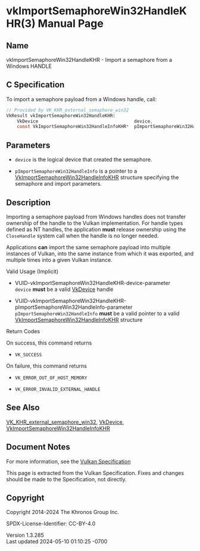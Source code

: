 # vkImportSemaphoreWin32HandleKHR(3) Manual Page

## Name

vkImportSemaphoreWin32HandleKHR - Import a semaphore from a Windows
HANDLE



## <a href="#_c_specification" class="anchor"></a>C Specification

To import a semaphore payload from a Windows handle, call:

``` c
// Provided by VK_KHR_external_semaphore_win32
VkResult vkImportSemaphoreWin32HandleKHR(
    VkDevice                                    device,
    const VkImportSemaphoreWin32HandleInfoKHR*  pImportSemaphoreWin32HandleInfo);
```

## <a href="#_parameters" class="anchor"></a>Parameters

- `device` is the logical device that created the semaphore.

- `pImportSemaphoreWin32HandleInfo` is a pointer to a
  [VkImportSemaphoreWin32HandleInfoKHR](https://registry.khronos.org/vulkan/specs/1.3-extensions/man/html/VkImportSemaphoreWin32HandleInfoKHR.html)
  structure specifying the semaphore and import parameters.

## <a href="#_description" class="anchor"></a>Description

Importing a semaphore payload from Windows handles does not transfer
ownership of the handle to the Vulkan implementation. For handle types
defined as NT handles, the application **must** release ownership using
the `CloseHandle` system call when the handle is no longer needed.

Applications **can** import the same semaphore payload into multiple
instances of Vulkan, into the same instance from which it was exported,
and multiple times into a given Vulkan instance.

Valid Usage (Implicit)

- <a href="#VUID-vkImportSemaphoreWin32HandleKHR-device-parameter"
  id="VUID-vkImportSemaphoreWin32HandleKHR-device-parameter"></a>
  VUID-vkImportSemaphoreWin32HandleKHR-device-parameter  
  `device` **must** be a valid [VkDevice](https://registry.khronos.org/vulkan/specs/1.3-extensions/man/html/VkDevice.html) handle

- <a
  href="#VUID-vkImportSemaphoreWin32HandleKHR-pImportSemaphoreWin32HandleInfo-parameter"
  id="VUID-vkImportSemaphoreWin32HandleKHR-pImportSemaphoreWin32HandleInfo-parameter"></a>
  VUID-vkImportSemaphoreWin32HandleKHR-pImportSemaphoreWin32HandleInfo-parameter  
  `pImportSemaphoreWin32HandleInfo` **must** be a valid pointer to a
  valid
  [VkImportSemaphoreWin32HandleInfoKHR](https://registry.khronos.org/vulkan/specs/1.3-extensions/man/html/VkImportSemaphoreWin32HandleInfoKHR.html)
  structure

Return Codes

On success, this command returns  
- `VK_SUCCESS`

On failure, this command returns  
- `VK_ERROR_OUT_OF_HOST_MEMORY`

- `VK_ERROR_INVALID_EXTERNAL_HANDLE`

## <a href="#_see_also" class="anchor"></a>See Also

[VK_KHR_external_semaphore_win32](https://registry.khronos.org/vulkan/specs/1.3-extensions/man/html/VK_KHR_external_semaphore_win32.html),
[VkDevice](https://registry.khronos.org/vulkan/specs/1.3-extensions/man/html/VkDevice.html),
[VkImportSemaphoreWin32HandleInfoKHR](https://registry.khronos.org/vulkan/specs/1.3-extensions/man/html/VkImportSemaphoreWin32HandleInfoKHR.html)

## <a href="#_document_notes" class="anchor"></a>Document Notes

For more information, see the <a
href="https://registry.khronos.org/vulkan/specs/1.3-extensions/html/vkspec.html#vkImportSemaphoreWin32HandleKHR"
target="_blank" rel="noopener">Vulkan Specification</a>

This page is extracted from the Vulkan Specification. Fixes and changes
should be made to the Specification, not directly.

## <a href="#_copyright" class="anchor"></a>Copyright

Copyright 2014-2024 The Khronos Group Inc.

SPDX-License-Identifier: CC-BY-4.0

Version 1.3.285  
Last updated 2024-05-10 01:10:25 -0700
